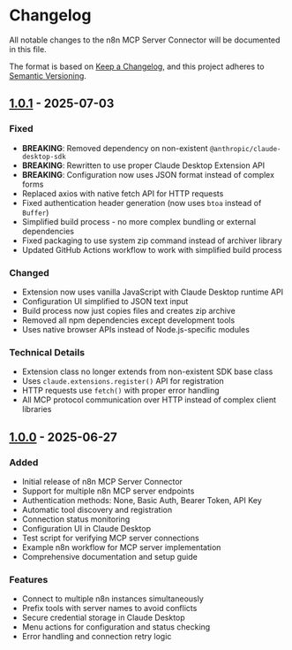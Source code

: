 # Changelog

All notable changes to the n8n MCP Server Connector will be documented in this file.

The format is based on [Keep a Changelog](https://keepachangelog.com/en/1.0.0/),
and this project adheres to [Semantic Versioning](https://semver.org/spec/v2.0.0.html).

## [1.0.1] - 2025-07-03

### Fixed
- **BREAKING**: Removed dependency on non-existent `@anthropic/claude-desktop-sdk`
- **BREAKING**: Rewritten to use proper Claude Desktop Extension API
- **BREAKING**: Configuration now uses JSON format instead of complex forms
- Replaced axios with native fetch API for HTTP requests
- Fixed authentication header generation (now uses `btoa` instead of `Buffer`)
- Simplified build process - no more complex bundling or external dependencies
- Fixed packaging to use system zip command instead of archiver library
- Updated GitHub Actions workflow to work with simplified build process

### Changed
- Extension now uses vanilla JavaScript with Claude Desktop runtime API
- Configuration UI simplified to JSON text input
- Build process now just copies files and creates zip archive
- Removed all npm dependencies except development tools
- Uses native browser APIs instead of Node.js-specific modules

### Technical Details
- Extension class no longer extends from non-existent SDK base class
- Uses `claude.extensions.register()` API for registration
- HTTP requests use `fetch()` with proper error handling
- All MCP protocol communication over HTTP instead of complex client libraries

## [1.0.0] - 2025-06-27

### Added
- Initial release of n8n MCP Server Connector
- Support for multiple n8n MCP server endpoints
- Authentication methods: None, Basic Auth, Bearer Token, API Key
- Automatic tool discovery and registration
- Connection status monitoring
- Configuration UI in Claude Desktop
- Test script for verifying MCP server connections
- Example n8n workflow for MCP server implementation
- Comprehensive documentation and setup guide

### Features
- Connect to multiple n8n instances simultaneously
- Prefix tools with server names to avoid conflicts
- Secure credential storage in Claude Desktop
- Menu actions for configuration and status checking
- Error handling and connection retry logic

[1.0.1]: https://github.com/shalalalaw/n8n-mcp-connector/releases/tag/v1.0.1
[1.0.0]: https://github.com/shalalalaw/n8n-mcp-connector/releases/tag/v1.0.0